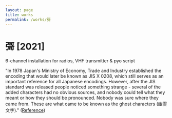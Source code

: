 ```yaml
---
layout: page
title: works
permalink: /works/彁
---
```



# 彁 [2021]

6-channel installation for radios, VHF transmitter & pyo script

"In 1978 Japan's Ministry of Economy, Trade and Industry established the encoding that would later be known as JIS X 0208, which still serves as an important reference for all Japanese encodings. However, after the JIS standard was released people noticed something strange - several of the added characters had no obvious sources, and nobody could tell what they meant or how they should be pronounced. Nobody was sure where they came from. These are what came to be known as the ghost characters (幽霊文字)." ([Reference](https://www.dampfkraft.com/ghost-characters.html))
